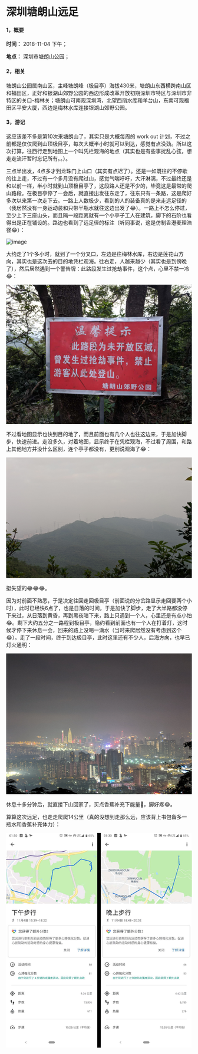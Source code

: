 # 深圳塘朗山远足

#### 1，概要

**时间：** 2018-11-04 下午；

**地点：** 深圳市塘朗山公园；

#### 2，相关

塘朗山公园属南山区，主峰塘朗峰（极目亭）海拔430米，塘朗山东西横跨南山区和福田区，正好和银湖山郊野公园的西边形成改革开放初期深圳市特区与深圳市非特区的关口-梅林关；塘朗山可南观深圳湾，北望西丽水库和羊台山，东南可观福田区平安大厦，西边是梅林水库连接银湖山郊野公园。

#### 3，游记

这应该差不多是第10次来塘朗山了，其实只是大概每周的 work out 计划，不过之前都是仅仅爬到山顶极目亭，每次大概半小时就可以到达，感觉有点没劲。所以这次打算，往西行走到地图上一个叫凭栏观海的地点（其实也是有些事扰乱心弦，想走走流汗暂时忘记所有。。）。

三点半出发，4点多才到龙珠门上山口（其实有点迟了）。还是一如既往的不停歇的往上走，不过有一个多月没有爬过山，感觉气喘吁吁，大汗淋漓，不过最终还是和以前一样，半小时就到山顶极目亭了，这段路人还是不少的，毕竟这是最常的爬山路段。在极目亭停了一会后，就直接出发往东走了，往东只有一条路，这是爬好多次以来第一次走下去。一路上人数极少，看到的人的装备真的是来走远足径的（我居然没有一身运动装和只带半瓶水就往这边出发了😂）。一路上不怎么停过，至少上下三座山头，而且隔一段距离就有一个小亭子工人在建筑，脚下的石阶也看得出是正在铺设的。路边也看到了远足径的标注（听同事说，这是仿制香港麦理浩径😂）：

![image](https://github.com/XYScience/Blog/raw/master/Life/2018/11月/11.04--深圳塘朗山远足/Photos/hiking_mark.jpg)

大约走了1个多小时，就到了一个分叉口，左边是往梅林水库，右边是莲花山方向，其实也是这次去的目的地凭栏观海。往右走，人越来越少（其实也是到傍晚了），然后居然遇到一个警告牌：此路段发生过抢劫事件，这个点，心里不禁一冷😂：

![image](https://github.com/XYScience/Blog/raw/master/Life/2018/11月/11.04--深圳塘朗山远足/Photos/warning.jpg)

不过看地图显示也快到目的地了，而且前面也有几个人也往这边来，于是加快脚步，快速前进。走没多久，对着地图，显示终于在凭栏观海，不过看了周围，和路上其他地方并没什么区别，连个亭子都没有，更别说观海了😂：

![image](https://github.com/XYScience/Blog/raw/master/Life/2018/11月/11.04--深圳塘朗山远足/Photos/凭栏观海.jpg)

挺失望的😂😂😂。

因为对前面不熟悉，于是决定往回走回极目亭（前面说的分岔路显示走回要两个小时），此时已经快6点了，也是日落的时间，于是加快了脚步，走了大半路都没停下来过，从日落到黄昏，再到黑夜暗下来，路上只遇到一个人，心里还是有点小怕😂。剩下大约五分之一路程到极目亭，隐约看到前面也有一个人在打着灯，这时候才停下来休息一会，回来的路上没喝一滴水（当时来爬居然没有考虑到这个😂）。走了一段时间，终于到达极目亭，此时这里还有不少人，后海方向，也早已灯火通明：

![image](https://github.com/XYScience/Blog/raw/master/Life/2018/11月/11.04--深圳塘朗山远足/Photos/night_scene.jpg)

休息十多分钟后，就直接下山回家了，买点香蕉补充下能量🍌，脚好疼😂。

算算这次远足，也走走爬爬14公里（真的没想到走那么远，应该背上书包备多一瓶水和香蕉补充体力）：

![image](https://github.com/XYScience/Blog/raw/master/Life/2018/11月/11.04--深圳塘朗山远足/Photos/map_path.jpg)

